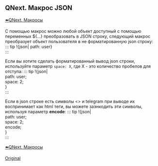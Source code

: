 ## QNext. Макрос JSON

[⬅️QNext. Макросы](/docs-test/ph/macros)



С помощью макрос можно любой объект доступный с помощью переменных ${...} преобразовать в JSON строку, следующий макрос преобразует объект пользователя в не форматированную json строку:
::: tip
!{json| path: user}<br>
:::

Если вы хотите сделать форматированный вывод json строки, используйте параметр `space: X`, где X - это количество пробелов для отступа:
::: tip
!{json|<br>  path: user;<br>  space: 2;<br>}<br>
:::

Если в json строке есть символы <> и telegram при выводе их воспринимает как html теги, вы можете заэнкодить эти символы, используя параметр **encode**:
::: tip
!{json|<br>  path: user;<br>  space: 2;<br>  encode;<br>}<br>
:::



[⬅️QNext. Макросы](/docs-test/ph/macros)




  
[Original](https://telegra.ph/QNext-Macros-JSON-05-13)